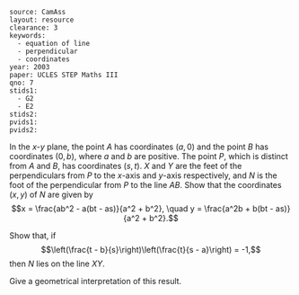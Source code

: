 ````
source: CamAss
layout: resource
clearance: 3
keywords: 
  - equation of line
  - perpendicular
  - coordinates
year: 2003
paper: UCLES STEP Maths III
qno: 7
stids1:
  - G2
  - E2
stids2:
pvids1:
pvids2:

````

In the $x$-$y$ plane, the point $A$ has coordinates $(a,0)$ and the point $B$ has coordinates $(0,b)$, where $a$ and $b$ are positive. The point $P$, which is distinct from $A$ and $B$, has coordinates $(s,t)$. $X$ and $Y$ are the feet of the perpendiculars from $P$ to the $x$-axis and $y$-axis respectively, and $N$ is the foot of the perpendicular from $P$ to the line $AB$. Show that the coordinates $(x,y)$ of $N$ are given by
$$x = \frac{ab^2 - a(bt - as)}{a^2 + b^2}, \quad y = \frac{a^2b + b(bt - as)}{a^2 + b^2}.$$

Show that, if $$\left(\frac{t - b}{s}\right)\left(\frac{t}{s - a}\right) = -1,$$ then $N$ lies on the line $XY$.

Give a geometrical interpretation of this result.
